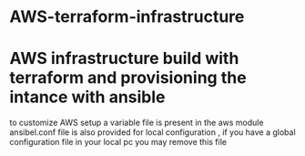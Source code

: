 # AWS-terraform-infrastructure

# AWS infrastructure build with terraform and provisioning the intance with ansible 
to customize AWS setup a variable file is present in the aws module 
ansibel.conf file is also provided for local configuration , if you have a global configuration file in your local pc you may remove this file
